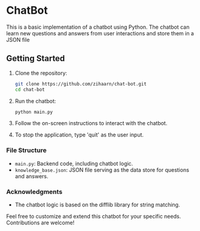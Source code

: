 # ChatBot

This is a basic implementation of a chatbot using Python. The chatbot can learn new questions and answers from user interactions and store them in a JSON file

## Getting Started

1. Clone the repository:

    ```bash
    git clone https://github.com/zihaarn/chat-bot.git
    cd chat-bot
    ```

2. Run the chatbot:

    ```bash
    python main.py
    ```

3. Follow the on-screen instructions to interact with the chatbot.

4. To stop the application, type 'quit' as the user input.

### File Structure

- `main.py`: Backend code, including chatbot logic.
- `knowledge_base.json`: JSON file serving as the data store for questions and answers.

### Acknowledgments

- The chatbot logic is based on the difflib library for string matching.

Feel free to customize and extend this chatbot for your specific needs. Contributions are welcome!

